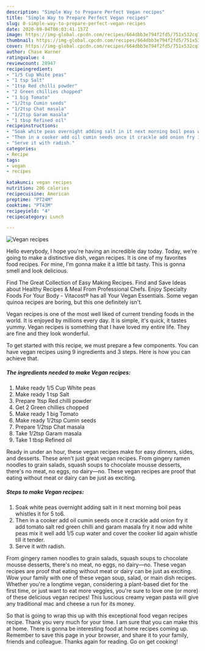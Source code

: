 ```yaml
---
description: "Simple Way to Prepare Perfect Vegan recipes"
title: "Simple Way to Prepare Perfect Vegan recipes"
slug: 0-simple-way-to-prepare-perfect-vegan-recipes
date: 2020-09-04T06:03:41.157Z
image: https://img-global.cpcdn.com/recipes/664dbb3e794f2fd5/751x532cq70/vegan-recipes-recipe-main-photo.jpg
thumbnail: https://img-global.cpcdn.com/recipes/664dbb3e794f2fd5/751x532cq70/vegan-recipes-recipe-main-photo.jpg
cover: https://img-global.cpcdn.com/recipes/664dbb3e794f2fd5/751x532cq70/vegan-recipes-recipe-main-photo.jpg
author: Chase Warner
ratingvalue: 4
reviewcount: 28947
recipeingredient:
- "1/5 Cup White peas"
- "1 tsp Salt"
- "1tsp Red chilli powder"
- "2 Green chillies chopped"
- "1 big Tomato"
- "1/2tsp Cumin seeds"
- "1/2tsp Chat masala"
- "1/2tsp Garam masala"
- "1 tbsp Refined oil"
recipeinstructions:
- "Soak white peas overnight adding salt in it next morning boil peas whistles it for 5 to6."
- "Then in a cooker add oil cumin seeds once it crackle add onion fry it add tomato salt red green chilli and garam masala fry it now add white peas mix it well add 1/5 cup water and cover the cooker lid again whistle till it tender."
- "Serve it with radish."
categories:
- Recipe
tags:
- vegan
- recipes

katakunci: vegan recipes 
nutrition: 206 calories
recipecuisine: American
preptime: "PT24M"
cooktime: "PT43M"
recipeyield: "4"
recipecategory: Lunch

---
```



![Vegan recipes](https://img-global.cpcdn.com/recipes/664dbb3e794f2fd5/751x532cq70/vegan-recipes-recipe-main-photo.jpg)

Hello everybody, I hope you're having an incredible day today. Today, we're going to make a distinctive dish, vegan recipes. It is one of my favorites food recipes. For mine, I'm gonna make it a little bit tasty. This is gonna smell and look delicious.

Find The Great Collection of Easy Making Recipes. Find and Save Ideas about Healthy Recipes &amp; Meal From Professional Chefs. Enjoy Specialty Foods For Your Body - Vitacost® has all Your Vegan Essentials. Some vegan quinoa recipes are boring, but this one definitely isn&#39;t.

Vegan recipes is one of the most well liked of current trending foods in the world. It is enjoyed by millions every day. It is simple, it's quick, it tastes yummy. Vegan recipes is something that I have loved my entire life. They are fine and they look wonderful.


To get started with this recipe, we must prepare a few components. You can have vegan recipes using 9 ingredients and 3 steps. Here is how you can achieve that.

<!--inarticleads1-->

##### The ingredients needed to make Vegan recipes:

1. Make ready 1/5 Cup White peas
1. Make ready 1 tsp Salt
1. Prepare 1tsp Red chilli powder
1. Get 2 Green chillies chopped
1. Make ready 1 big Tomato
1. Make ready 1/2tsp Cumin seeds
1. Prepare 1/2tsp Chat masala
1. Take 1/2tsp Garam masala
1. Take 1 tbsp Refined oil


Ready in under an hour, these vegan recipes make for easy dinners, sides, and desserts. These aren&#39;t just great vegan recipes. From gingery ramen noodles to grain salads, squash soups to chocolate mousse desserts, there&#39;s no meat, no eggs, no dairy—no. These vegan recipes are proof that eating without meat or dairy can be just as exciting. 

<!--inarticleads2-->

##### Steps to make Vegan recipes:

1. Soak white peas overnight adding salt in it next morning boil peas whistles it for 5 to6.
1. Then in a cooker add oil cumin seeds once it crackle add onion fry it add tomato salt red green chilli and garam masala fry it now add white peas mix it well add 1/5 cup water and cover the cooker lid again whistle till it tender.
1. Serve it with radish.


From gingery ramen noodles to grain salads, squash soups to chocolate mousse desserts, there&#39;s no meat, no eggs, no dairy—no. These vegan recipes are proof that eating without meat or dairy can be just as exciting. Wow your family with one of these vegan soup, salad, or main dish recipes. Whether you&#39;re a longtime vegan, considering a plant-based diet for the first time, or just want to eat more veggies, you&#39;re sure to love one (or more) of these delicious vegan recipes! This luscious creamy vegan pasta will give any traditional mac and cheese a run for its money. 

So that is going to wrap this up with this exceptional food vegan recipes recipe. Thank you very much for your time. I am sure that you can make this at home. There is gonna be interesting food at home recipes coming up. Remember to save this page in your browser, and share it to your family, friends and colleague. Thanks again for reading. Go on get cooking!

